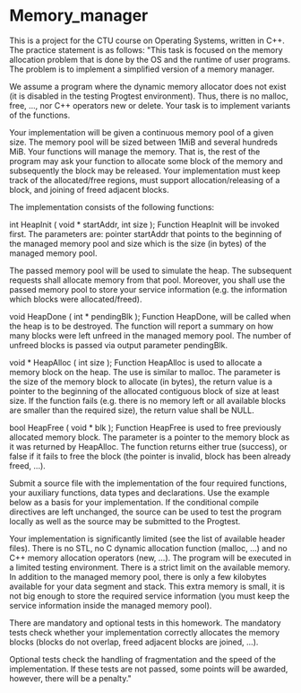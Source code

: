 # Memory_manager
This is a project for the CTU course on Operating Systems, written in C++.
The practice statement is as follows:
"This task is focused on the memory allocation problem that is done by the OS and the runtime of user programs. The problem is to implement a simplified version of a memory manager.

We assume a program where the dynamic memory allocator does not exist (it is disabled in the testing Progtest environment). Thus, there is no malloc, free, ..., nor C++ operators new or delete. Your task is to implement variants of the functions.

Your implementation will be given a continuous memory pool of a given size. The memory pool will be sized between 1MiB and several hundreds MiB. Your functions will manage the memory. That is, the rest of the program may ask your function to allocate some block of the memory and subsequently the block may be released. Your implementation must keep track of the allocated/free regions, must support allocation/releasing of a block, and joining of freed adjacent blocks.

The implementation consists of the following functions:

int HeapInit ( void * startAddr, int size );
Function HeapInit will be invoked first. The parameters are: pointer startAddr that points to the beginning of the managed memory pool and size which is the size (in bytes) of the managed memory pool.

The passed memory pool will be used to simulate the heap. The subsequent requests shall allocate memory from that pool. Moreover, you shall use the passed memory pool to store your service information (e.g. the information which blocks were allocated/freed).

void HeapDone ( int * pendingBlk );
Function HeapDone, will be called when the heap is to be destroyed. The function will report a summary on how many blocks were left unfreed in the managed memory pool. The number of unfreed blocks is passed via output parameter pendingBlk.

void * HeapAlloc ( int size );
Function HeapAlloc is used to allocate a memory block on the heap. The use is similar to malloc. The parameter is the size of the memory block to allocate (in bytes), the return value is a pointer to the beginning of the allocated contiguous block of size at least size. If the function fails (e.g. there is no memory left or all available blocks are smaller than the required size), the return value shall be NULL.

bool HeapFree ( void * blk );
Function HeapFree is used to free previously allocated memory block. The parameter is a pointer to the memory block as it was returned by HeapAlloc. The function returns either true (success), or false if it fails to free the block (the pointer is invalid, block has been already freed, ...).

Submit a source file with the implementation of the four required functions, your auxiliary functions, data types and declarations. Use the example below as a basis for your implementation. If the conditional compile directives are left unchanged, the source can be used to test the program locally as well as the source may be submitted to the Progtest.

Your implementation is significantly limited (see the list of available header files). There is no STL, no C dynamic allocation function (malloc, ...) and no C++ memory allocation operators (new, ...). The program will be executed in a limited testing environment. There is a strict limit on the available memory. In addition to the managed memory pool, there is only a few kilobytes available for your data segment and stack. This extra memory is small, it is not big enough to store the required service information (you must keep the service information inside the managed memory pool).

There are mandatory and optional tests in this homework. The mandatory tests check whether your implementation correctly allocates the memory blocks (blocks do not overlap, freed adjacent blocks are joined, ...).

Optional tests check the handling of fragmentation and the speed of the implementation. If these tests are not passed, some points will be awarded, however, there will be a penalty."
